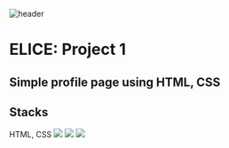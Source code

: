 ![header](https://capsule-render.vercel.app/api?type=rounded&color=925EDB&fontColor=DEEAF7&height=200&section=header&text=ELICE&desc=Project%201&descAlignY=80&fontSize=90)
# ELICE: Project 1

Simple profile page using HTML, CSS
---

## Stacks
HTML, CSS
<img src="https://img.shields.io/badge/C-A8B9CC?style=for-the-badge&logo=C&logoColor=white"> <img src="https://img.shields.io/badge/Raspbian-A22846?style=for-the-badge&logo=Raspberry Pi&logoColor=white"> <img src="https://img.shields.io/badge/Docker-2496ED?style=for-the-badge&logo=Docker&logoColor=white">
